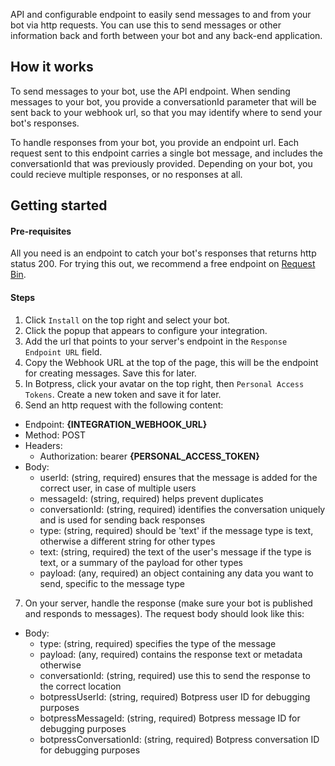 API and configurable endpoint to easily send messages to and from your bot via http requests. You can use this to send messages or other information back and forth between your bot and any back-end application.

## How it works
To send messages to your bot, use the API endpoint. When sending messages to your bot, you provide a conversationId parameter that will be sent back to your webhook url, so that you may identify where to send your bot's responses.

To handle responses from your bot, you provide an endpoint url. Each request sent to this endpoint carries a single bot message, and includes the conversationId that was previously provided. Depending on your bot, you could recieve multiple responses, or no responses at all. 

## Getting started

#### Pre-requisites
All you need is an endpoint to catch your bot's responses that returns http status 200. For trying this out, we recommend a free endpoint on [Request Bin](https://pipedream.com/requestbin). 

#### Steps
1. Click `Install` on the top right and select your bot.
2. Click the popup that appears to configure your integration.
3. Add the url that points to your server's endpoint in the `Response Endpoint URL` field.
4. Copy the Webhook URL at the top of the page, this will be the endpoint for creating messages. Save this for later.
5. In Botpress, click your avatar on the top right, then `Personal Access Tokens`. Create a new token and save it for later.
6. Send an http request with the following content:

- Endpoint: **{INTEGRATION_WEBHOOK_URL}** 
- Method: POST
- Headers:
  - Authorization: bearer **{PERSONAL_ACCESS_TOKEN}** 
- Body:
  - userId: (string, required) ensures that the message is added for the correct user, in case of multiple users
  - messageId: (string, required) helps prevent duplicates
  - conversationId: (string, required) identifies the conversation uniquely and is used for sending back responses
  - type: (string, required) should be 'text' if the message type is text, otherwise a different string for other types
  - text: (string, required) the text of the user's message if the type is text, or a summary of the payload for other types
  - payload: (any, required) an object containing any data you want to send, specific to the message type

7. On your server, handle the response (make sure your bot is published and responds to messages). The request body should look like this:
- Body:
  - type: (string, required) specifies the type of the message
  - payload: (any, required) contains the response text or metadata otherwise
  - conversationId: (string, required) use this to send the response to the correct location
  - botpressUserId: (string, required) Botpress user ID for debugging purposes
  - botpressMessageId: (string, required) Botpress message ID for debugging purposes
  - botpressConversationId: (string, required) Botpress conversation ID for debugging purposes


